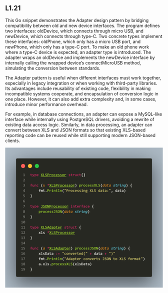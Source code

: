 ## L1.21

This Go snippet demonstrates the Adapter design pattern by bridging compatibility between old and new device interfaces. The program defines two interfaces: oldDevice, which connects through micro USB, and newDevice, which connects through type-C. Two concrete types implement these interfaces: oldPhone, which only has a micro USB port, and newPhone, which only has a type-C port. To make an old phone work where a type-C device is expected, an adapter type is introduced. The adapter wraps an oldDevice and implements the newDevice interface by internally calling the wrapped device’s connectMicroUSB method, simulating the conversion between standards.

The Adapter pattern is useful when different interfaces must work together, especially in legacy integration or when working with third-party libraries. Its advantages include reusability of existing code, flexibility in making incompatible systems cooperate, and encapsulation of conversion logic in one place. However, it can also add extra complexity and, in some cases, introduce minor performance overhead.

For example, in database connections, an adapter can expose a MySQL-like interface while internally using PostgreSQL drivers, avoiding a rewrite of existing data access logic. Similarly, in data processing, an adapter can convert between XLS and JSON formats so that existing XLS-based reporting code can be reused while still supporting modern JSON-based clients.

![IRL example](example.png)